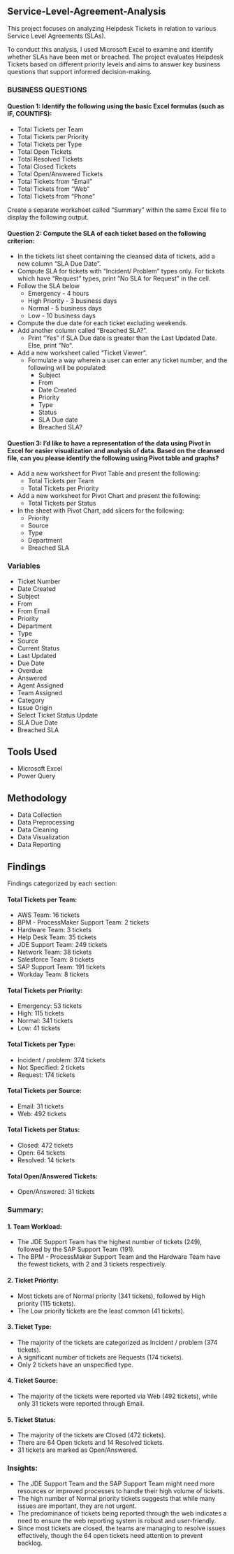 ## Service-Level-Agreement-Analysis
This project focuses on analyzing Helpdesk Tickets in relation to various Service Level Agreements (SLAs).

To conduct this analysis, I used Microsoft Excel to examine and identify whether SLAs have been met or breached. The project evaluates Helpdesk Tickets based on different priority levels and aims to answer key business questions that support informed decision-making.

### BUSINESS QUESTIONS
#### Question 1: Identify the following using the basic Excel formulas (such as IF, COUNTIFS):
- Total Tickets per Team
- Total Tickets per Priority
- Total Tickets per Type
- Total Open Tickets
- Total Resolved Tickets
- Total Closed Tickets
- Total Open/Answered Tickets
- Total Tickets from “Email”
- Total Tickets from “Web”
- Total Tickets from “Phone”

Create a separate worksheet called “Summary” within the same Excel file to display the following output. 

#### Question 2: Compute the SLA of each ticket based on the following criterion:
- In the tickets list sheet containing the cleansed data of tickets, add a new column “SLA Due Date”.
- Compute SLA for tickets with “Incident/ Problem” types only. For tickets which have “Request” types, print “No SLA for Request” in the cell.
- Follow the SLA below
  - Emergency - 4 hours
  - High Priority - 3 business days
  - Normal - 5 business days
  - Low - 10 business days
- Compute the due date for each ticket excluding weekends. 
- Add another column called “Breached SLA?”.
  - Print “Yes” if SLA Due date is greater than the Last Updated Date. Else, print “No”.
- Add a new worksheet called “Ticket Viewer”.
  - Formulate a way wherein a user can enter any ticket number, and the following will be populated:
    - Subject
    - From
    - Date Created
    - Priority
    - Type
    - Status
    - SLA Due date
    - Breached SLA?

#### Question 3: I’d like to have a representation of the data using Pivot in Excel for easier visualization and analysis of data. Based on the cleansed file, can you please identify the following using Pivot table and graphs? 
- Add a new worksheet for Pivot Table and present the following:
  - Total Tickets per Team
  - Total Tickets per Priority
- Add a new worksheet for Pivot Chart and present the following:
  - Total Tickets per Status
- In the sheet with Pivot Chart, add slicers for the following:
  - Priority
  - Source
  - Type
  - Department
  - Breached SLA
### Variables
- Ticket Number
- Date Created
- Subject
- From
- From Email
- Priority
- Department
- Type
- Source
- Current Status
- Last Updated
- Due Date
- Overdue
- Answered
- Agent Assigned
- Team Assigned
- Category
- Issue Origin
- Select Ticket Status Update
- SLA Due Date
- Breached SLA
## Tools Used
- Microsoft Excel
- Power Query
## Methodology
- Data Collection
- Data Preprocessing
- Data Cleaning
- Data Visualization
- Data Reporting
## Findings
Findings categorized by each section:

#### Total Tickets per Team:
- AWS Team: 16 tickets
- BPM - ProcessMaker Support Team: 2 tickets
- Hardware Team: 3 tickets
- Help Desk Team: 35 tickets
- JDE Support Team: 249 tickets
- Network Team: 38 tickets
- Salesforce Team: 8 tickets
- SAP Support Team: 191 tickets
- Workday Team: 8 tickets

#### Total Tickets per Priority:
- Emergency: 53 tickets
- High: 115 tickets
- Normal: 341 tickets
- Low: 41 tickets
#### Total Tickets per Type:
- Incident / problem: 374 tickets
- Not Specified: 2 tickets
- Request: 174 tickets
#### Total Tickets per Source:
- Email: 31 tickets
- Web: 492 tickets
#### Total Tickets per Status:
- Closed: 472 tickets
- Open: 64 tickets
- Resolved: 14 tickets
#### Total Open/Answered Tickets:
- Open/Answered: 31 tickets

### Summary:
#### 1. Team Workload:
- The JDE Support Team has the highest number of tickets (249), followed by the SAP Support Team (191).
- The BPM - ProcessMaker Support Team and the Hardware Team have the fewest tickets, with 2 and 3 tickets respectively.

#### 2. Ticket Priority:
- Most tickets are of Normal priority (341 tickets), followed by High priority (115 tickets).
- The Low priority tickets are the least common (41 tickets).

#### 3. Ticket Type:
- The majority of the tickets are categorized as Incident / problem (374 tickets).
- A significant number of tickets are Requests (174 tickets).
- Only 2 tickets have an unspecified type.

#### 4. Ticket Source:
- The majority of the tickets were reported via Web (492 tickets), while only 31 tickets were reported through Email.

#### 5. Ticket Status:
- The majority of the tickets are Closed (472 tickets).
- There are 64 Open tickets and 14 Resolved tickets.
- 31 tickets are marked as Open/Answered.

### Insights:
 - The JDE Support Team and the SAP Support Team might need more resources or improved processes to handle their high volume of tickets.
 - The high number of Normal priority tickets suggests that while many issues are important, they are not urgent.
 - The predominance of tickets being reported through the web indicates a need to ensure the web reporting system is robust and user-friendly.
 - Since most tickets are closed, the teams are managing to resolve issues effectively, though the 64 open tickets need attention to prevent backlog.
